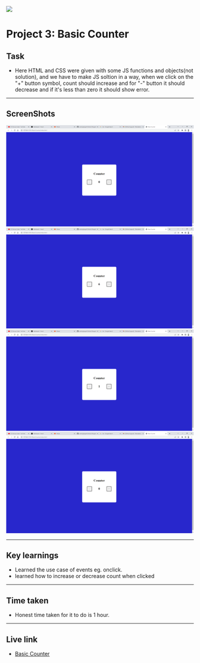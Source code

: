 ![](https://img.shields.io/badge/JS-Basic_Counter-orange)

# Project 3: Basic Counter

## Task

- Here HTML and CSS were given with some JS functions and objects(not solution), and we have to make JS soltion in a way, when we click on the "+" button symbol, count should increase and for "-" button it should decrease and if it's less than zero it should show error.

---

## ScreenShots

![pic 1](./Image/Basic%20Counter%20-%20Google%20Chrome%2015-11-2022%2022_34_53.png)
![pic 2](./Image/Basic%20Counter%20-%20Google%20Chrome%2015-11-2022%2022_35_01.png)
![pic 3](./Image/Basic%20Counter%20-%20Google%20Chrome%2015-11-2022%2022_35_08.png)
![pic 4](./Image/Basic%20Counter%20-%20Google%20Chrome%2015-11-2022%2022_35_14.png)

---

## Key learnings

- Learned the use case of events eg. onclick.
- learned how to increase or decrease count when clicked

---

## Time taken

- Honest time taken for it to do is 1 hour.

---

## Live link

- [Basic Counter]()

